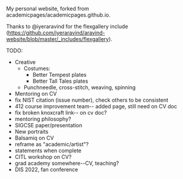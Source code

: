 My personal website, forked from academicpages/academicpages.github.io.

Thanks to @iyeraravind for the flexgallery include (https://github.com/iyeraravind/aravind-website/blob/master/_includes/flexgallery).

TODO:
* Creative
  * Costumes: 
    * Better Tempest plates
    * Better Tall Tales plates
  * Punchneedle, cross-stitch, weaving, spinning
* Mentoring on CV
* fix NIST citation (issue number), check others to be consistent
* 412 course improvement team-- added page, still need on CV doc
* fix broken knoxcraft link-- on cv doc?
* mentoring philosophy?
* SIGCSE paper/presentation
* New portraits
* Balsamiq on CV
* reframe as "academic/artist"?
* statements when complete
* CITL workshop on CV?
* grad academy somewhere--CV, teaching?
* DIS 2022, fan conference